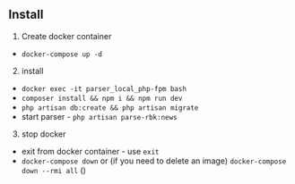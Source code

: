 ## Install

1) Create docker container
- `docker-compose up -d`

2) install
- `docker exec -it parser_local_php-fpm bash`
- `composer install && npm i && npm run dev`
- `php artisan db:create && php artisan migrate`
- start parser - `php artisan parse-rbk:news`

3) stop docker
- exit from docker container - use `exit`
- `docker-compose down` 
or (if you need to delete an image) `docker-compose down --rmi all` ()
